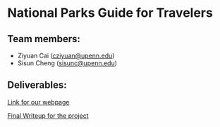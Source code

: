 # National Parks Guide for Travelers

## Team members:
 - Ziyuan Cai (cziyuan@upenn.edu)
 - Sisun Cheng (sisunc@upenn.edu)

## Deliverables:

[Link for our webpage](https://sscheng25.github.io/Tourist_Guide_for_National_Parks/)

[Final Writeup for the project](https://github.com/sscheng25/Tourist_Guide_for_National_Parks/blob/main/MUSA550_final_report_Cai_Cheng.pdf)
